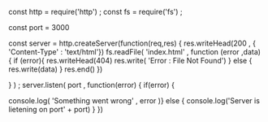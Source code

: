 const http = require('http') ;
const fs = require('fs') ;

const port = 3000


 const server = http.createServer(function(req,res) {
 res.writeHead(200 , { 'Content-Type' : 'text/html'}) 
 fs.readFile( 'index.html' , function (error ,data) {
   if (error){
      res.writeHead(404)
      res.write( 'Error : File Not Found')
   } else {
      res.write(data)
   }
   res.end()
 })
 
 
 
 } ) ;
  server.listen( port , function(error) {
 if(error) {


   console.log( 'Something went wrong' , error )}
   else {
      console.log('Server is lietening on port' + port)
   }
  })
